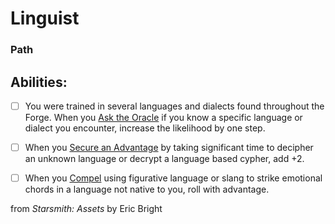 # Linguist
### Path


## Abilities:


- [ ] You were trained in several languages and dialects found throughout the Forge. When you [Ask the Oracle](Moves/Fate/Ask_the_Oracle) if you know a specific language or dialect you encounter, increase the likelihood by one step.

- [ ] When you [Secure an Advantage](Moves/Adventure/Secure_an_Advantage) by taking significant time to decipher an unknown language or decrypt a language based cypher, add +2.

- [ ] When you [Compel](Moves/Adventure/Compel) using figurative language or slang to strike emotional chords in a language not native to you, roll with advantage.



from *Starsmith: Assets* by Eric Bright